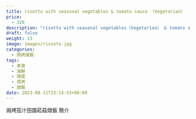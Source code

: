 ```yaml
---
title: risotto with seasonal vegetables & tomato sauce （Vegetarian）
price:
  - 320
description: "risotto with seasonal vegetables（Vegetarian） & tomato sauce "
draft: false
weight: 13
image: images/rissoto.jpg
categories:
  - 焗烤燉飯
tags:
  - 素食
  - 海鮮
  - 辣度
  - 焗烤
  - 燉飯
date: 2023-08-11T23:14:53+08:00
---
```


焗烤茄汁田園菘菇燉飯 簡介
